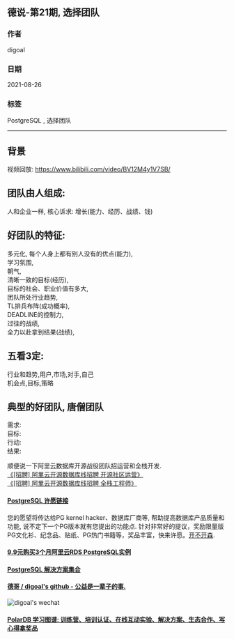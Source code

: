 ## 德说-第21期, 选择团队          
          
### 作者          
digoal          
          
### 日期          
2021-08-26           
          
### 标签          
PostgreSQL , 选择团队         
          
----          
          
## 背景          
视频回放: https://www.bilibili.com/video/BV12M4y1V7SB/   
  
## 团队由人组成:   
人和企业一样, 核心诉求: 增长(能力、经历、战绩、钱)  
  
  
## 好团队的特征:   
多元化, 每个人身上都有别人没有的优点(能力),    
学习氛围,    
朝气,    
清晰一致的目标(经历),    
目标的社会、职业价值有多大,    
团队所处行业趋势,    
TL排兵布阵(成功概率),    
DEADLINE的控制力,    
过往的战绩,    
全力以赴拿到结果(战绩),    
  
  
## 五看3定:    
行业和趋势,用户,市场,对手,自己  
机会点,目标,策略  
  
  
## 典型的好团队, 唐僧团队   
需求:   
目标:   
行动:   
结果:   
  
顺便说一下阿里云数据库开源战役团队招运营和全栈开发.  
[《[招聘] 阿里云开源数据库线招聘 开源社区运营》](../202108/20210806_04.md)    
[《[招聘] 阿里云开源数据库线招聘 全栈工程师》](../202108/20210806_03.md)    
  
  
#### [PostgreSQL 许愿链接](https://github.com/digoal/blog/issues/76 "269ac3d1c492e938c0191101c7238216")
您的愿望将传达给PG kernel hacker、数据库厂商等, 帮助提高数据库产品质量和功能, 说不定下一个PG版本就有您提出的功能点. 针对非常好的提议，奖励限量版PG文化衫、纪念品、贴纸、PG热门书籍等，奖品丰富，快来许愿。[开不开森](https://github.com/digoal/blog/issues/76 "269ac3d1c492e938c0191101c7238216").  
  
  
#### [9.9元购买3个月阿里云RDS PostgreSQL实例](https://www.aliyun.com/database/postgresqlactivity "57258f76c37864c6e6d23383d05714ea")
  
  
#### [PostgreSQL 解决方案集合](https://yq.aliyun.com/topic/118 "40cff096e9ed7122c512b35d8561d9c8")
  
  
#### [德哥 / digoal's github - 公益是一辈子的事.](https://github.com/digoal/blog/blob/master/README.md "22709685feb7cab07d30f30387f0a9ae")
  
  
![digoal's wechat](../pic/digoal_weixin.jpg "f7ad92eeba24523fd47a6e1a0e691b59")
  
  
#### [PolarDB 学习图谱: 训练营、培训认证、在线互动实验、解决方案、生态合作、写心得拿奖品](https://www.aliyun.com/database/openpolardb/activity "8642f60e04ed0c814bf9cb9677976bd4")
  
